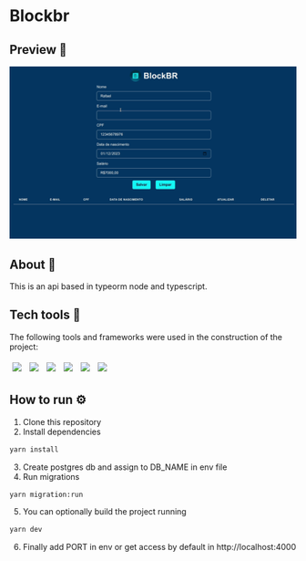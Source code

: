 # Blockbr

## Preview 👀

![event preview](./src/assets/blockbr.gif)

## About 🔎

This is an api based in typeorm node and typescript.

## Tech tools 🔧

The following tools and frameworks were used in the construction of the project:<br>

<p>
  <img style='margin: 5px;' src='https://img.shields.io/badge/JavaScript-323330?style=for-the-badge&logo=javascript&logoColor=F7DF1E'>
  <img style='margin: 5px;' src='https://img.shields.io/badge/TypeScript-007ACC?style=for-the-badge&logo=typescript&logoColor=white'>
  <img style='margin: 5px;' src="https://img.shields.io/badge/PostgreSQL-316192?style=for-the-badge&logo=postgresql&logoColor=white"/>
  <img style='margin: 5px;' src='https://img.shields.io/badge/Node.js-339933?style=for-the-badge&logo=nodedotjs&logoColor=white'>
  <img style='margin: 5px;' src='https://img.shields.io/badge/Express.js-000000?style=for-the-badge&logo=express&logoColor=white'>
  <img style='margin: 5px;' src='https://img.shields.io/badge/eslint-3A33D1?style=for-the-badge&logo=eslint&logoColor=white'>
</p>

## How to run ⚙️

1. Clone this repository
2. Install dependencies

```bash
yarn install
```

3. Create postgres db and assign to DB_NAME in env file
4. Run migrations

```bash
yarn migration:run
```

5. You can optionally build the project running

```bash
yarn dev
```

6. Finally add PORT in env or get access by default in http://localhost:4000
